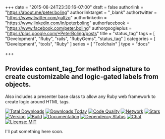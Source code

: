 +++
date = "2015-08-24T23:30:16-07:00"
draft = false
authorlink = "https://about.me/peter.boling"
authorlinktarget = "_blank"
authortwitter = "https://www.twitter.com/galtzo"
authorlinkedin = "https://www.linkedin.com/in/peterboling"
authorfacebook = "https://www.facebook.com/peter.boling"
authorgoogleplus = "https://plus.google.com/+PeterBoling/posts"
title = "status_tag"
tags = [ "Development", "Ruby", "rails", "RubyGems", "status_tag" ]
categories = [ "Development", "tools", "Ruby" ]
series = [ "Toolchain" ]
type = "docs"

+++

## Provides content_tag_for method signature to create customizable and logic-gated labels from objects.

Also includes a presenter base class to allow any Ruby web framework to create logic around HTML tags.

[![Total Downloads](https://img.shields.io/gem/rt/status_tag.svg)](https://github.com/pboling/status_tag)
[![Downloads Today](https://img.shields.io/gem/rd/status_tag.svg)](https://github.com/pboling/status_tag)
[![Code Quality](https://img.shields.io/codeclimate/github/pboling/status_tag.svg)](https://codeclimate.com/github/pboling/status_tag)
[![Network](https://img.shields.io/github/forks/pboling/status_tag.svg?style=social)](https://github.com/pboling/status_tag/network)
[![Stars](https://img.shields.io/github/stars/pboling/status_tag.svg?style=social)](https://github.com/pboling/status_tag/stargazers)
[![Version](https://img.shields.io/gem/v/status_tag.svg)](https://rubygems.org/gems/status_tag)
[![Build](https://img.shields.io/travis/pboling/status_tag.svg)](https://travis-ci.org/pboling/status_tag)
[![Documentation](http://inch-ci.org/github/pboling/status_tag.svg)](http://inch-ci.org/github/pboling/status_tag)
[![Dependency Status](https://gemnasium.com/pboling/status_tag.svg)](https://gemnasium.com/pboling/status_tag)
[![Chat](https://img.shields.io/gitter/room/pboling/status_tag.svg)](https://gitter.im/pboling/status_tag)
[![License: MIT](https://img.shields.io/badge/License-MIT-green.svg)](https://opensource.org/licenses/MIT)

I'll put something here soon.
